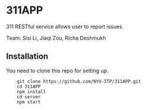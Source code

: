 # 311APP

311 RESTful service allows user to report issues.

Team: Sisi Li, Jiaqi Zou, Richa Deshmukh

## Installation

You need to clone this repo for setting up.
```shell
    git clone https://github.com/NYU-ITP/311APP.git
    cd 311APP
    npm install
    cd server
    npm start
```
